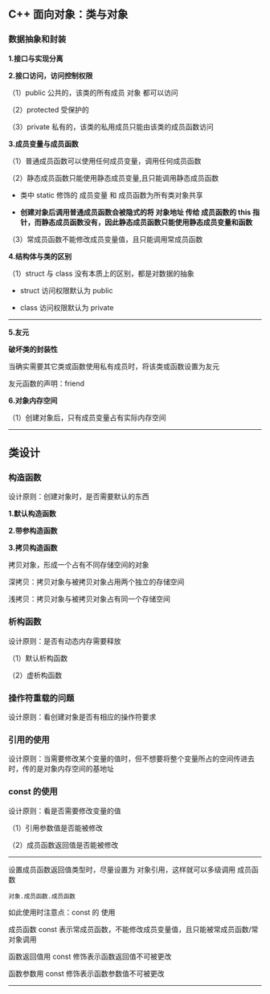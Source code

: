 ## C++ 面向对象：类与对象

### 数据抽象和封装

**1.接口与实现分离**

**2.接口访问，访问控制权限**

（1）public 公共的，该类的所有成员 对象 都可以访问

（2）protected 受保护的

（3）private 私有的，该类的私用成员只能由该类的成员函数访问

**3.成员变量与成员函数**

（1）普通成员函数可以使用任何成员变量，调用任何成员函数

（2）静态成员函数只能使用静态成员变量,且只能调用静态成员函数

+ 类中 static 修饰的 成员变量 和 成员函数为所有类对象共享

+ **创建对象后调用普通成员函数会被隐式的将 对象地址 传给 成员函数的 this 指针，而静态成员函数没有，因此静态成员函数只能使用静态成员变量和函数**


（3）常成员函数不能修改成员变量值，且只能调用常成员函数

**4.结构体与类的区别**

（1）struct 与 class 没有本质上的区别，都是对数据的抽象

+ struct 访问权限默认为 public

+ class 访问权限默认为 private

---

**5.友元**

**破坏类的封装性**

当确实需要其它类或函数使用私有成员时，将该类或函数设置为友元

友元函数的声明：friend

**6.对象内存空间**

（1）创建对象后，只有成员变量占有实际内存空间

---
## 类设计

### 构造函数

设计原则：创建对象时，是否需要默认的东西

**1.默认构造函数**

**2.带参构造函数**

**3.拷贝构造函数**

拷贝对象，形成一个占有不同存储空间的对象

深拷贝：拷贝对象与被拷贝对象占用两个独立的存储空间

浅拷贝：拷贝对象与被拷贝对象占有同一个存储空间

### 析构函数

设计原则：是否有动态内存需要释放

（1）默认析构函数

（2）虚析构函数

### 操作符重载的问题

设计原则：看创建对象是否有相应的操作符要求

### 引用的使用

设计原则：当需要修改某个变量的值时，但不想要将整个变量所占的空间传进去时，传的是对象内存空间的基地址

### const 的使用

设计原则：看是否需要修改变量的值

（1）引用参数值是否能被修改

（2）成员函数返回值是否能被修改

---
设置成员函数返回值类型时，尽量设置为 对象引用，这样就可以多级调用 成员函数 

    对象.成员函数.成员函数

如此使用时注意点：const 的 使用

成员函数 const 表示常成员函数，不能修改成员变量值，且只能被常成员函数/常对象调用

函数返回值用 const 修饰表示函数返回值不可被更改

函数参数用 const 修饰表示函数参数值不可被更改

---